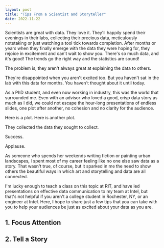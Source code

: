```yaml
---
layout: post
title: "Tips From a Scientist and Storyteller"
date: 2022-11-22
---
```

<div class="row">
<div class="left" markdown="1">
Scientists are great with data. They love it. They'll happily spend their evenings in their labs, collecting their precious data, meticulously notetaking or just watching a tool tick towards completion. After months or years when they finally emerge with the data they were hoping for, they rejoice in excitement and can't wait to show you. There's so much data, and it's good! The trends go the right way and the statistics are sound!

The problem is, they aren't always great at explaining the data to others.

They're disappointed when you aren't excited too. But you haven't sat in the lab with this data for months. You haven't thought about it until today.

As a PhD student, and even now working in industry, this was the world that surrounded me. Even with an advisor who loved a good, crisp data story as much as I did, we could not escape the hour-long presentations of endless slides, one plot after another, no cohesion and no clarity for the audience. 

Here is a plot. Here is another plot.

They collected the data they sought to collect.

Success. 

Applause.

As someone who spends her weekends writing fiction or painting urban landscapes, I spent most of my career feeling like no one else saw data as a story. That wasn't true, of course, but it sparked in me the need to show others the beautiful ways in which art and storytelling and data are all connected. 

I'm lucky enough to teach a class on this topic at RIT, and have led presentations on effective data communication to my team at Intel, but that's not helpful if you aren't a college student in Rochester, NY, or an engineer at Intel. Here, I hope to share just a few tips that you can take with you to help your audiences be just as excited about your data as you are.

<h2>1. Focus Attention </h2>

<h2>2. Tell a Story </h2>

</div>
</div>
